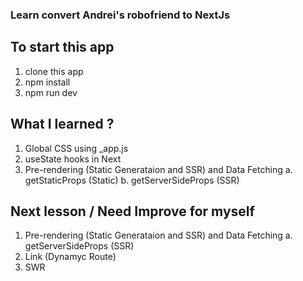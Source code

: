 ### Learn convert Andrei's robofriend to NextJs

## To start this app

1. clone this app
2. npm install
3. npm run dev


## What I learned ?
1. Global CSS using _app.js
2. useState hooks in Next
3. Pre-rendering (Static Generataion and SSR) and Data Fetching
    a. getStaticProps (Static)
    b. getServerSideProps (SSR)


## Next lesson / Need Improve for myself
1. Pre-rendering (Static Generataion and SSR) and Data Fetching
    a. getServerSideProps (SSR)
2. Link (Dynamyc Route)
3. SWR

